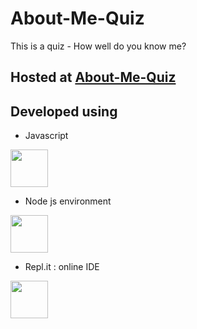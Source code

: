 # About-Me-Quiz
This is a quiz - How well do you know me?

## Hosted at [About-Me-Quiz](https://repl.it/@hustler14597/About-Me-quiz)

## Developed using 

- Javascript
<img src="https://cdn.worldvectorlogo.com/logos/javascript-1.svg" height="60" width="60" />

- Node js environment
<img src="https://cdn.worldvectorlogo.com/logos/node-js-logo.svg" height="60" width="60" />

- Repl.it : online IDE
<img src="https://cdn.worldvectorlogo.com/logos/replit.svg" height="60" width="60" />
